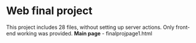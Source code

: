 # Web final project
This project includes 28 files, without setting up server actions. Only front-end working was provided.
**Main page** - finalprojpage1.html
